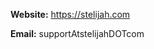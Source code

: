 <b>Website:</b> <a href="https://stelijah.com">https://stelijah.com</a>

<b>Email:</b> supportAtstelijahDOTcom
